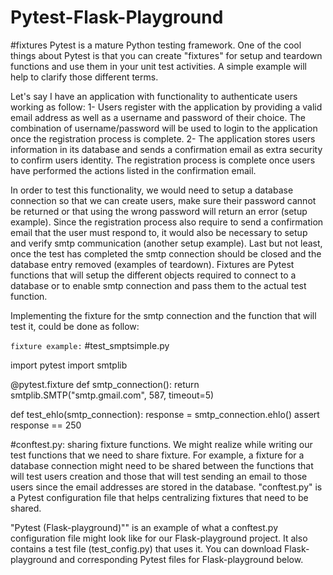 # Pytest-Flask-Playground

#fixtures
Pytest is a mature Python testing framework. One of the cool things about Pytest is that you can create "fixtures" for setup and teardown functions and use them in your unit test activities. A simple example will help to clarify those different terms.

Let's say I have an application with functionality to authenticate users working as follow:
  1- Users register with the application by providing a valid email address as well as a username and password of their choice. The combination of username/password will be used to login to the application once the registration process is complete.
  2- The application stores users information in its database and sends a confirmation email as extra security to confirm users identity. The registration process  is complete once users have performed the actions listed in the confirmation email.

In order to test this functionality, we would need to setup a database connection so that we can create users, make sure their password cannot be returned or that using the wrong password will return an error (setup example). Since the registration process also require to send a confirmation email that the user must respond to, it would also be necessary to setup and verify smtp communication (another setup example). Last but not least, once the test has completed the smtp connection should be closed and the database entry removed (examples of teardown).
Fixtures are Pytest functions that will setup the different objects required to connect to a database or to enable smtp connection and pass them to the actual test function.

Implementing the fixture for the smtp connection and the function that will test it, could be done as follow:

```fixture example:```
#test_smptsimple.py

import pytest
import smtplib

@pytest.fixture
def smtp_connection():
    return smtplib.SMTP("smtp.gmail.com", 587, timeout=5)


def test_ehlo(smtp_connection):
    response = smtp_connection.ehlo()
    assert response == 250

#conftest.py: sharing fixture functions.
We might realize while writing our test functions that we need to share fixture. For example, a fixture for a database connection might need to be shared between the functions that will test users creation and those that will test sending an email to those users since the email addresses are stored in the database. "conftest.py" is a Pytest configuration file that helps centralizing fixtures that need to be shared.

"Pytest (Flask-playground)"" is an example of what a conftest.py configuration file might look like for our Flask-playground project. It also contains a test file (test_config.py) that uses it.
You can download Flask-playground <here> and corresponding Pytest files for Flask-playground below.
